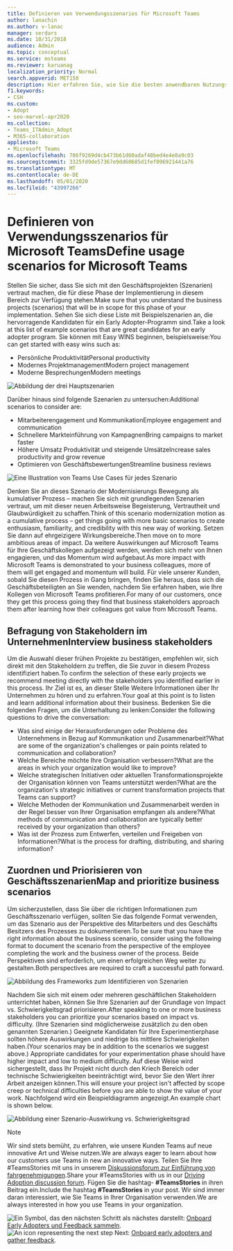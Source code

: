 ```yaml
---
title: Definieren von Verwendungsszenarios für Microsoft Teams
author: lanachin
ms.author: v-lanac
manager: serdars
ms.date: 10/31/2018
audience: Admin
ms.topic: conceptual
ms.service: msteams
ms.reviewer: karuanag
localization_priority: Normal
search.appverid: MET150
description: Hier erfahren Sie, wie Sie die besten anwendbaren Nutzungsszenarien für die Experimentierphase ihrer Teams-Einführung auswählen.
f1.keywords:
- CSH
ms.custom:
- Adopt
- seo-marvel-apr2020
ms.collection:
- Teams_ITAdmin_Adopt
- M365-collaboration
appliesto:
- Microsoft Teams
ms.openlocfilehash: 786f9269d4cb473b61d60adaf48bed4e4e8a9c03
ms.sourcegitcommit: 3325fd9de57367e9dd60685d1fef096921441a76
ms.translationtype: MT
ms.contentlocale: de-DE
ms.lasthandoff: 05/01/2020
ms.locfileid: "43997266"
---
```

# <a name="define-usage-scenarios-for-microsoft-teams"></a><span data-ttu-id="2ff8a-103">Definieren von Verwendungsszenarios für Microsoft Teams</span><span class="sxs-lookup"><span data-stu-id="2ff8a-103">Define usage scenarios for Microsoft Teams</span></span>

<span data-ttu-id="2ff8a-104">Stellen Sie sicher, dass Sie sich mit den Geschäftsprojekten (Szenarien) vertraut machen, die für diese Phase der Implementierung in diesem Bereich zur Verfügung stehen.</span><span class="sxs-lookup"><span data-stu-id="2ff8a-104">Make sure that you understand the business projects (scenarios) that will be in scope for this phase of your implementation.</span></span> <span data-ttu-id="2ff8a-105">Sehen Sie sich diese Liste mit Beispielszenarien an, die hervorragende Kandidaten für ein Early Adopter-Programm sind.</span><span class="sxs-lookup"><span data-stu-id="2ff8a-105">Take a look at this list of example scenarios that are great candidates for an early adopter program.</span></span> <span data-ttu-id="2ff8a-106">Sie können mit Easy WINS beginnen, beispielsweise:</span><span class="sxs-lookup"><span data-stu-id="2ff8a-106">You can get started with easy wins such as:</span></span>

- <span data-ttu-id="2ff8a-107">Persönliche Produktivität</span><span class="sxs-lookup"><span data-stu-id="2ff8a-107">Personal productivity</span></span>
- <span data-ttu-id="2ff8a-108">Modernes Projektmanagement</span><span class="sxs-lookup"><span data-stu-id="2ff8a-108">Modern project management</span></span>
- <span data-ttu-id="2ff8a-109">Moderne Besprechungen</span><span class="sxs-lookup"><span data-stu-id="2ff8a-109">Modern meetings</span></span>

![Abbildung der drei Hauptszenarien](media/teams-adoption-modernizing-core-scenarios.png)

<span data-ttu-id="2ff8a-111">Darüber hinaus sind folgende Szenarien zu untersuchen:</span><span class="sxs-lookup"><span data-stu-id="2ff8a-111">Additional scenarios to consider are:</span></span>

- <span data-ttu-id="2ff8a-112">Mitarbeiterengagement und Kommunikation</span><span class="sxs-lookup"><span data-stu-id="2ff8a-112">Employee engagement and communication</span></span>
- <span data-ttu-id="2ff8a-113">Schnellere Markteinführung von Kampagnen</span><span class="sxs-lookup"><span data-stu-id="2ff8a-113">Bring campaigns to market faster</span></span>
- <span data-ttu-id="2ff8a-114">Höhere Umsatz Produktivität und steigende Umsätze</span><span class="sxs-lookup"><span data-stu-id="2ff8a-114">Increase sales productivity and grow revenue</span></span>
- <span data-ttu-id="2ff8a-115">Optimieren von Geschäftsbewertungen</span><span class="sxs-lookup"><span data-stu-id="2ff8a-115">Streamline business reviews</span></span>

![Eine Illustration von Teams Use Cases für jedes Szenario](media/teams-adoption-use-cases.png)

<span data-ttu-id="2ff8a-117">Denken Sie an dieses Szenario der Modernisierungs Bewegung als kumulativer Prozess – machen Sie sich mit grundlegenden Szenarien vertraut, um mit dieser neuen Arbeitsweise Begeisterung, Vertrautheit und Glaubwürdigkeit zu schaffen.</span><span class="sxs-lookup"><span data-stu-id="2ff8a-117">Think of this scenario modernization motion as a cumulative process – get things going with more basic scenarios to create enthusiasm, familiarity, and credibility with this new way of working.</span></span> <span data-ttu-id="2ff8a-118">Setzen Sie dann auf ehrgeizigere Wirkungsbereiche.</span><span class="sxs-lookup"><span data-stu-id="2ff8a-118">Then move on to more ambitious areas of impact.</span></span> <span data-ttu-id="2ff8a-119">Da weitere Auswirkungen auf Microsoft Teams für Ihre Geschäftskollegen aufgezeigt werden, werden sich mehr von Ihnen engagieren, und das Momentum wird aufgebaut.</span><span class="sxs-lookup"><span data-stu-id="2ff8a-119">As more impact with Microsoft Teams is demonstrated to your business colleagues, more of them will get engaged and momentum will build.</span></span> <span data-ttu-id="2ff8a-120">Für viele unserer Kunden, sobald Sie diesen Prozess in Gang bringen, finden Sie heraus, dass sich die Geschäftsbeteiligten an Sie wenden, nachdem Sie erfahren haben, wie Ihre Kollegen von Microsoft Teams profitieren.</span><span class="sxs-lookup"><span data-stu-id="2ff8a-120">For many of our customers, once they get this process going they find that business stakeholders approach them after learning how their colleagues got value from Microsoft Teams.</span></span>

## <a name="interview-business-stakeholders"></a><span data-ttu-id="2ff8a-121">Befragung von Stakeholdern im Unternehmen</span><span class="sxs-lookup"><span data-stu-id="2ff8a-121">Interview business stakeholders</span></span>

<span data-ttu-id="2ff8a-122">Um die Auswahl dieser frühen Projekte zu bestätigen, empfehlen wir, sich direkt mit den Stakeholdern zu treffen, die Sie zuvor in diesem Prozess identifiziert haben.</span><span class="sxs-lookup"><span data-stu-id="2ff8a-122">To confirm the selection of these early projects we recommend meeting directly with the stakeholders you identified earlier in this process.</span></span> <span data-ttu-id="2ff8a-123">Ihr Ziel ist es, an dieser Stelle Weitere Informationen über Ihr Unternehmen zu hören und zu erfahren.</span><span class="sxs-lookup"><span data-stu-id="2ff8a-123">Your goal at this point is to listen and learn additional information about their business.</span></span> <span data-ttu-id="2ff8a-124">Bedenken Sie die folgenden Fragen, um die Unterhaltung zu lenken:</span><span class="sxs-lookup"><span data-stu-id="2ff8a-124">Consider the following questions to drive the conversation:</span></span>

- <span data-ttu-id="2ff8a-125">Was sind einige der Herausforderungen oder Probleme des Unternehmens in Bezug auf Kommunikation und Zusammenarbeit?</span><span class="sxs-lookup"><span data-stu-id="2ff8a-125">What are some of the organization's challenges or pain points related to communication and collaboration?</span></span>
- <span data-ttu-id="2ff8a-126">Welche Bereiche möchte Ihre Organisation verbessern?</span><span class="sxs-lookup"><span data-stu-id="2ff8a-126">What are the areas in which your organization would like to improve?</span></span>
- <span data-ttu-id="2ff8a-127">Welche strategischen Initiativen oder aktuellen Transformationsprojekte der Organisation können von Teams unterstützt werden?</span><span class="sxs-lookup"><span data-stu-id="2ff8a-127">What are the organization's strategic initiatives or current transformation projects that Teams can support?</span></span>
- <span data-ttu-id="2ff8a-128">Welche Methoden der Kommunikation und Zusammenarbeit werden in der Regel besser von Ihrer Organisation empfangen als andere?</span><span class="sxs-lookup"><span data-stu-id="2ff8a-128">What methods of communication and collaboration are typically better received by your organization than others?</span></span>
- <span data-ttu-id="2ff8a-129">Was ist der Prozess zum Entwerfen, verteilen und Freigeben von Informationen?</span><span class="sxs-lookup"><span data-stu-id="2ff8a-129">What is the process for drafting, distributing, and sharing information?</span></span>

## <a name="map-and-prioritize-business-scenarios"></a><span data-ttu-id="2ff8a-130">Zuordnen und Priorisieren von Geschäftsszenarien</span><span class="sxs-lookup"><span data-stu-id="2ff8a-130">Map and prioritize business scenarios</span></span>

<span data-ttu-id="2ff8a-131">Um sicherzustellen, dass Sie über die richtigen Informationen zum Geschäftsszenario verfügen, sollten Sie das folgende Format verwenden, um das Szenario aus der Perspektive des Mitarbeiters und des Geschäfts Besitzers des Prozesses zu dokumentieren.</span><span class="sxs-lookup"><span data-stu-id="2ff8a-131">To be sure that you have the right information about the business scenario, consider using the following format to document the scenario from the perspective of the employee completing the work and the business owner of the process.</span></span> <span data-ttu-id="2ff8a-132">Beide Perspektiven sind erforderlich, um einen erfolgreichen Weg weiter zu gestalten.</span><span class="sxs-lookup"><span data-stu-id="2ff8a-132">Both perspectives are required to craft a successful path forward.</span></span>

![Abbildung des Frameworks zum Identifizieren von Szenarien](media/teams-adoption-identify-scenarios.png)

<span data-ttu-id="2ff8a-134">Nachdem Sie sich mit einem oder mehreren geschäftlichen Stakeholdern unterrichtet haben, können Sie Ihre Szenarien auf der Grundlage von Impact vs. Schwierigkeitsgrad priorisieren.</span><span class="sxs-lookup"><span data-stu-id="2ff8a-134">After speaking to one or more business stakeholders you can prioritize your scenarios based on impact vs. difficulty.</span></span> <span data-ttu-id="2ff8a-135">(Ihre Szenarien sind möglicherweise zusätzlich zu den oben genannten Szenarien.) Geeignete Kandidaten für Ihre Experimentierphase sollten höhere Auswirkungen und niedrige bis mittlere Schwierigkeiten haben.</span><span class="sxs-lookup"><span data-stu-id="2ff8a-135">(Your scenarios may be in addition to the scenarios we suggest above.) Appropriate candidates for your experimentation phase should have higher impact and low to medium difficulty.</span></span> <span data-ttu-id="2ff8a-136">Auf diese Weise wird sichergestellt, dass Ihr Projekt nicht durch den Kriech Bereich oder technische Schwierigkeiten beeinträchtigt wird, bevor Sie den Wert ihrer Arbeit anzeigen können.</span><span class="sxs-lookup"><span data-stu-id="2ff8a-136">This will ensure your project isn't affected by scope creep or technical difficulties before you are able to show the value of your work.</span></span> <span data-ttu-id="2ff8a-137">Nachfolgend wird ein Beispieldiagramm angezeigt.</span><span class="sxs-lookup"><span data-stu-id="2ff8a-137">An example chart is shown below.</span></span>

![Abbildung einer Szenario-Auswirkung vs. Schwierigkeitsgrad](media/teams-adoption-impact-difficulty.png)

> [!Note]
> <span data-ttu-id="2ff8a-139">Wir sind stets bemüht, zu erfahren, wie unsere Kunden Teams auf neue innovative Art und Weise nutzen.</span><span class="sxs-lookup"><span data-stu-id="2ff8a-139">We are always eager to learn about how our customers use Teams in new an innovative ways.</span></span> <span data-ttu-id="2ff8a-140">Teilen Sie Ihre #TeamsStories mit uns in unserem [Diskussionsforum zur Einführung von fahrgenehmigungen](https://techcommunity.microsoft.com/t5/driving-adoption/ct-p/DrivingAdoption).</span><span class="sxs-lookup"><span data-stu-id="2ff8a-140">Share your #TeamsStories with us in our [Driving Adoption discussion forum](https://techcommunity.microsoft.com/t5/driving-adoption/ct-p/DrivingAdoption).</span></span> <span data-ttu-id="2ff8a-141">Fügen Sie die hashtag- **#TeamsStories** in ihren Beitrag ein.</span><span class="sxs-lookup"><span data-stu-id="2ff8a-141">Include the hashtag **#TeamsStories** in your post.</span></span> <span data-ttu-id="2ff8a-142">Wir sind immer daran interessiert, wie Sie Teams in Ihrer Organisation verwenden.</span><span class="sxs-lookup"><span data-stu-id="2ff8a-142">We are always interested in how you use Teams in your organization.</span></span>

<span data-ttu-id="2ff8a-143">![Ein Symbol, das den nächsten](media/teams-adoption-next-icon.png) Schritt als nächstes darstellt: [Onboard Early Adopters und Feedback sammeln](teams-adoption-onboard-early-adopters.md).</span><span class="sxs-lookup"><span data-stu-id="2ff8a-143">![An icon representing the next step](media/teams-adoption-next-icon.png) Next: [Onboard early adopters and gather feedback](teams-adoption-onboard-early-adopters.md).</span></span>
